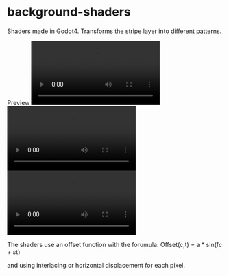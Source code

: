 # background-shaders
Shaders made in Godot4. Transforms the stripe layer into different patterns.

Preview
![onion][]
![interlace8][]
![interlace2][]

The shaders use an offset function with the forumula:
Offset(c,t) = a * sin(f*c + s*t)

and using interlacing or horizontal displacement for each pixel.

[onion]: https://github.com/nz-max/background-shaders/blob/preview/onion.webm
[interlace8]: https://github.com/nz-max/background-shaders/blob/preview/interlace8.webm
[interlace2]: https://github.com/nz-max/background-shaders/blob/preview/interlace2.webm

